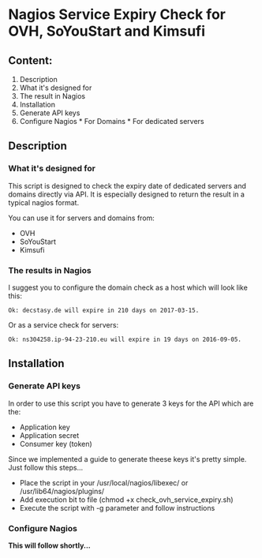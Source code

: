 # Nagios Service Expiry Check for OVH, SoYouStart and Kimsufi 

## Content:
1. Description
  1. What it's designed for
  2. The result in Nagios
2. Installation
  1. Generate API keys
  2. Configure Nagios
    * For Domains
    * For dedicated servers

## Description
### What it's designed for
This script is designed to check the expiry date of dedicated servers and domains directly via API. It is especially designed to return the result in a typical nagios format.

You can use it for servers and domains from:
* OVH
* SoYouStart
* Kimsufi

### The results in Nagios
I suggest you to configure the domain check as a host which will look like this:
```
Ok: decstasy.de will expire in 210 days on 2017-03-15.
```
Or as a service check for servers:
```
Ok: ns304258.ip-94-23-210.eu will expire in 19 days on 2016-09-05.
```

## Installation
### Generate API keys
In order to use this script you have to generate 3 keys for the API which are the:
* Application key
* Application secret
* Consumer key (token)

Since we implemented a guide to generate theese keys it's pretty simple. Just follow this steps...
* Place the script in your /usr/local/nagios/libexec/ or /usr/lib64/nagios/plugins/
* Add execution bit to file (chmod +x check_ovh_service_expiry.sh)
* Execute the script with -g parameter and follow instructions

### Configure Nagios
**This will follow shortly...**
